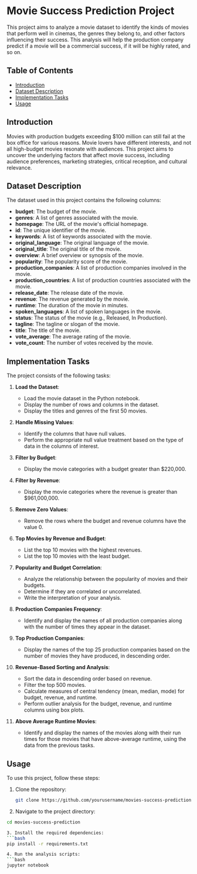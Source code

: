 # Movie Success Prediction Project

This project aims to analyze a movie dataset to identify the kinds of movies that perform well in cinemas, the genres they belong to, and other factors influencing their success. This analysis will help the production company predict if a movie will be a commercial success, if it will be highly rated, and so on.

## Table of Contents

- [Introduction](#introduction)
- [Dataset Description](#dataset-description)
- [Implementation Tasks](#implementation-tasks)
- [Usage](#usage)
## Introduction

Movies with production budgets exceeding $100 million can still fail at the box office for various reasons. Movie lovers have different interests, and not all high-budget movies resonate with audiences. This project aims to uncover the underlying factors that affect movie success, including audience preferences, marketing strategies, critical reception, and cultural relevance.

## Dataset Description

The dataset used in this project contains the following columns:

- **budget**: The budget of the movie.
- **genres**: A list of genres associated with the movie.
- **homepage**: The URL of the movie's official homepage.
- **id**: The unique identifier of the movie.
- **keywords**: A list of keywords associated with the movie.
- **original_language**: The original language of the movie.
- **original_title**: The original title of the movie.
- **overview**: A brief overview or synopsis of the movie.
- **popularity**: The popularity score of the movie.
- **production_companies**: A list of production companies involved in the movie.
- **production_countries**: A list of production countries associated with the movie.
- **release_date**: The release date of the movie.
- **revenue**: The revenue generated by the movie.
- **runtime**: The duration of the movie in minutes.
- **spoken_languages**: A list of spoken languages in the movie.
- **status**: The status of the movie (e.g., Released, In Production).
- **tagline**: The tagline or slogan of the movie.
- **title**: The title of the movie.
- **vote_average**: The average rating of the movie.
- **vote_count**: The number of votes received by the movie.

## Implementation Tasks

The project consists of the following tasks:

1. **Load the Dataset**:
   - Load the movie dataset in the Python notebook.
   - Display the number of rows and columns in the dataset.
   - Display the titles and genres of the first 50 movies.

2. **Handle Missing Values**:
   - Identify the columns that have null values.
   - Perform the appropriate null value treatment based on the type of data in the columns of interest.

3. **Filter by Budget**:
   - Display the movie categories with a budget greater than $220,000.

4. **Filter by Revenue**:
   - Display the movie categories where the revenue is greater than $961,000,000.

5. **Remove Zero Values**:
   - Remove the rows where the budget and revenue columns have the value 0.

6. **Top Movies by Revenue and Budget**:
   - List the top 10 movies with the highest revenues.
   - List the top 10 movies with the least budget.

7. **Popularity and Budget Correlation**:
   - Analyze the relationship between the popularity of movies and their budgets.
   - Determine if they are correlated or uncorrelated.
   - Write the interpretation of your analysis.

8. **Production Companies Frequency**:
   - Identify and display the names of all production companies along with the number of times they appear in the dataset.

9. **Top Production Companies**:
   - Display the names of the top 25 production companies based on the number of movies they have produced, in descending order.

10. **Revenue-Based Sorting and Analysis**:
    - Sort the data in descending order based on revenue.
    - Filter the top 500 movies.
    - Calculate measures of central tendency (mean, median, mode) for budget, revenue, and runtime.
    - Perform outlier analysis for the budget, revenue, and runtime columns using box plots.

11. **Above Average Runtime Movies**:
    - Identify and display the names of the movies along with their run times for those movies that have above-average runtime, using the data from the previous tasks.

## Usage

To use this project, follow these steps:

1. Clone the repository:
   ```bash
   git clone https://github.com/yourusername/movies-success-prediction.git

2. Navigate to the project directory:
  ```bash
  cd movies-success-prediction

3. Install the required dependencies:
  ```bash
  pip install -r requirements.txt

4. Run the analysis scripts:
  ```bash
  jupyter notebook






